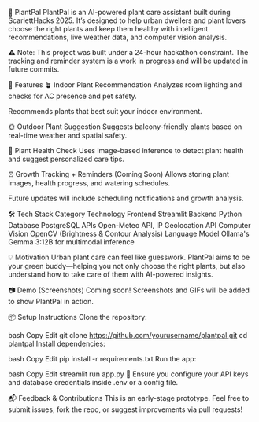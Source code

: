 🌿 PlantPal
PlantPal is an AI-powered plant care assistant built during ScarlettHacks 2025. It’s designed to help urban dwellers and plant lovers choose the right plants and keep them healthy with intelligent recommendations, live weather data, and computer vision analysis.

⚠️ Note: This project was built under a 24-hour hackathon constraint. The tracking and reminder system is a work in progress and will be updated in future commits.

🚀 Features
🪴 Indoor Plant Recommendation
Analyzes room lighting and checks for AC presence and pet safety.

Recommends plants that best suit your indoor environment.

🌞 Outdoor Plant Suggestion
Suggests balcony-friendly plants based on real-time weather and spatial safety.

📸 Plant Health Check
Uses image-based inference to detect plant health and suggest personalized care tips.

⏰ Growth Tracking + Reminders (Coming Soon)
Allows storing plant images, health progress, and watering schedules.

Future updates will include scheduling notifications and growth analysis.

🛠️ Tech Stack
Category	Technology
Frontend	Streamlit
Backend	Python
Database	PostgreSQL
APIs	Open-Meteo API, IP Geolocation API
Computer Vision	OpenCV (Brightness & Contour Analysis)
Language Model	Ollama's Gemma 3:12B for multimodal inference

💡 Motivation
Urban plant care can feel like guesswork. PlantPal aims to be your green buddy—helping you not only choose the right plants, but also understand how to take care of them with AI-powered insights.

📷 Demo (Screenshots)
Coming soon! Screenshots and GIFs will be added to show PlantPal in action.

📦 Setup Instructions
Clone the repository:

bash
Copy
Edit
git clone https://github.com/yourusername/plantpal.git
cd plantpal
Install dependencies:

bash
Copy
Edit
pip install -r requirements.txt
Run the app:

bash
Copy
Edit
streamlit run app.py
🔑 Ensure you configure your API keys and database credentials inside .env or a config file.

📬 Feedback & Contributions
This is an early-stage prototype. Feel free to submit issues, fork the repo, or suggest improvements via pull requests!

